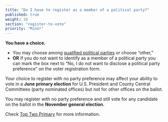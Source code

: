 ```yaml
---
title: "Do I have to register as a member of a political party?"
published: true
weight: 10
section: "register-to-vote"
priority: "Minor"
---
```

**You have a choice.**  
- You may choose among [qualified political parties](http://www.sos.ca.gov/elections/political-parties/qualified-political-parties/) or choose “other,”  
- **OR** If you do not want to identify as a member of a political party you can mark the box next to “No, I do not want to disclose a political party preference” on the voter registration form.  

Your choice to register with no party preference may affect your ability to vote in a **June primary election** for U.S. President and County Central Committees (party nominated offices) but not for other offices on the ballot.  

You may register with no party preference and still vote for any candidate on the ballot in the **November general election.**  

Check [Top Two Primary](#item-what-is-top-two-primary) for more information.  
